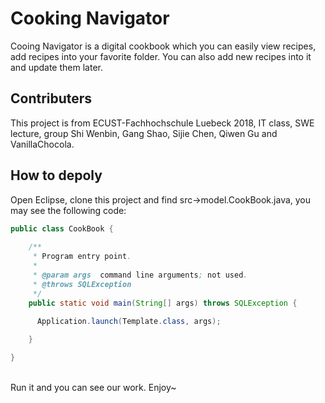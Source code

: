 # Cooking Navigator
Cooing Navigator is a digital cookbook which you can easily view recipes, add recipes into your favorite folder. You can also add new recipes into it and update them later.<br/>

## Contributers
This project is from ECUST-Fachhochschule Luebeck 2018, IT class, SWE lecture, group Shi Wenbin, Gang Shao, Sijie Chen, Qiwen Gu and VanillaChocola.<br/>

## How to depoly
Open Eclipse, clone this project and find src->model.CookBook.java, you may see the following code:<br/>
```Java
public class CookBook {
	
    /**
     * Program entry point.
     *
     * @param args  command line arguments; not used.
     * @throws SQLException 
     */
    public static void main(String[] args) throws SQLException {
    	
      Application.launch(Template.class, args);

    }

}
```
<br/>
Run it and you can see our work. Enjoy~

